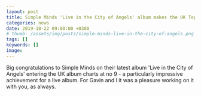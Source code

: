 ```yaml
---
layout: post
title: Simple Minds 'Live in the City of Angels' album makes the UK Top 10
categories: news
date: 2019-10-22 09:00:00 +0300
# thumb: /assets/img/posts/simple-minds-live-in-the-city-of-angels.png
tags: []
keywords: []
image: 
---
```


Big congratulations to Simple Minds on their latest album 'Live in the City of Angels' entering the UK album charts at no 9 - a particularly impressive achievement for a live album. For Gavin and I it was a pleasure working on it with you, as always.